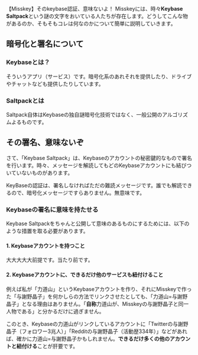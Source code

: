 【Misskey】そのkeybase認証、意味ないよ！
Misskeyには、時々**Keybase Saltpack**という謎の文字をおいている人たちが存在します。どうしてこんな物があるのか、そもそもコレは何なのかについて簡単に説明していきます。

## 暗号化と署名について
### Keybaseとは？
そういうアプリ（サービス）です。暗号化系のあれそれを提供したり、ドライブやチャットなども提供したりしています。
### Saltpackとは
Saltpack自体はKeybaseの独自謎暗号化技術ではなく、一般公開のアルゴリズムよるものです。
## その署名、意味ないぞ
さて、「Keybase Saltpack」は、Keybaseのアカウントの秘密鍵的なもので署名を行います。時々、メッセージを解読してもどのKeybaseアカウントにも結びついていないものがあります。

KeyBaseの認証は、署名しなければただの難読メッセージです。誰でも解読できるので、暗号化メッセージですらありません。無意味です。
### Keybaseの署名に意味を持たせる
Keybase Saltpackをちゃんと公開して意味のあるものにするためには、以下のような措置を取る必要があります。

#### 1. Keybaseアカウントを持つこと
大大大大大前提です。当たり前です。
#### 2. Keybaseアカウントに、できるだけ他のサービスも紐付けること
例えば私が「力道山」というKeybaseアカウントを作り、それにMisskeyで作った「与謝野晶子」を何かしらの方法でリンクさせたとしても、「力道山=与謝野晶子」となる理由はありません。「**自称**力道山が、Misskeyの与謝野晶子と同一人物である」と分かるだけに過ぎません。

このとき、Keybaseの力道山がリンクしているアカウントに「Twitterの与謝野晶子（フォロワー3兆人）」「Redditの与謝野晶子（活動歴334年）」などがあれば、確かに力道山=与謝野晶子かもしれません。**できるだけ多くの他のアカウントと紐付ける**ことが肝要です。